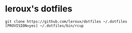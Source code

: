 leroux's dotfiles
=================

```
git clone https://github.com/leroux/dotfiles ~/.dotfiles
[PROVISION=yes] ~/.dotfiles/bin/rcup
```
